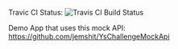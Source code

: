 Travic CI Status: ![Travis CI Build Status](https://travis-ci.org/jemshit/Challenge.svg?branch=master)

Demo App that uses this mock API: https://github.com/jemshit/YsChallengeMockApi
